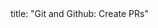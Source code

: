 <frontmatter>
title: "Git and Github: Create PRs"
</frontmatter>

<include src="navbar.md" boilerplate />

<include src="unit-inPage-asFlat.md" boilerplate />